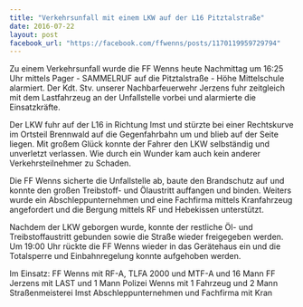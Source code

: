 ```yaml
---
title: "Verkehrsunfall mit einem LKW auf der L16 Pitztalstraße"
date: 2016-07-22
layout: post
facebook_url: "https://facebook.com/ffwenns/posts/1170119959729794"
---
```


Zu einem Verkehrsunfall wurde die FF Wenns heute Nachmittag um 16:25 Uhr mittels Pager - SAMMELRUF auf die Pitztalstraße - Höhe Mittelschule alarmiert. Der Kdt. Stv. unserer Nachbarfeuerwehr Jerzens fuhr zeitgleich mit dem Lastfahrzeug an der Unfallstelle vorbei und alarmierte die Einsatzkräfte. 

Der LKW fuhr auf der L16 in Richtung Imst und stürzte bei einer Rechtskurve im Ortsteil Brennwald auf die Gegenfahrbahn um und blieb auf der Seite liegen. Mit großem Glück konnte der Fahrer den LKW selbständig und unverletzt verlassen. Wie durch ein Wunder kam auch kein anderer Verkehrsteilnehmer zu Schaden. 

Die FF Wenns sicherte die Unfallstelle ab, baute den Brandschutz auf und konnte den großen Treibstoff- und Ölaustritt auffangen und binden. Weiters wurde ein Abschleppunternehmen und eine Fachfirma mittels Kranfahrzeug angefordert und die Bergung mittels RF und Hebekissen unterstützt. 

Nachdem der LKW geborgen wurde, konnte der restliche Öl- und Treibstoffaustritt gebunden sowie die Straße wieder freigegeben werden. Um 19:00 Uhr rückte die FF Wenns wieder in das Gerätehaus ein und die Totalsperre und Einbahnregelung konnte aufgehoben werden.

Im Einsatz:
FF Wenns mit RF-A, TLFA 2000 und MTF-A und 16 Mann
FF Jerzens mit LAST und 1 Mann
Polizei Wenns mit 1 Fahrzeug und 2 Mann
Straßenmeisterei Imst 
Abschleppunternehmen und Fachfirma mit Kran